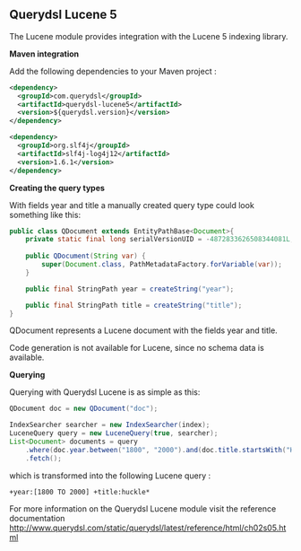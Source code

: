 ## Querydsl Lucene 5

The Lucene module provides integration with the Lucene 5 indexing library.

**Maven integration**

 Add the following dependencies to your Maven project :
```XML
<dependency>
  <groupId>com.querydsl</groupId>
  <artifactId>querydsl-lucene5</artifactId>
  <version>${querydsl.version}</version>
</dependency>

<dependency>
  <groupId>org.slf4j</groupId>
  <artifactId>slf4j-log4j12</artifactId>
  <version>1.6.1</version>
</dependency>
```

**Creating the query types**

With fields year and title a manually created query type could look something like this:

```JAVA 
public class QDocument extends EntityPathBase<Document>{
    private static final long serialVersionUID = -4872833626508344081L;
        
    public QDocument(String var) {
        super(Document.class, PathMetadataFactory.forVariable(var));
    }

    public final StringPath year = createString("year");

    public final StringPath title = createString("title");
}
```

QDocument represents a Lucene document with the fields year and title.

Code generation is not available for Lucene, since no schema data is available.

**Querying**

Querying with Querydsl Lucene is as simple as this:

```JAVA
QDocument doc = new QDocument("doc");

IndexSearcher searcher = new IndexSearcher(index);
LuceneQuery query = new LuceneQuery(true, searcher); 
List<Document> documents = query
    .where(doc.year.between("1800", "2000").and(doc.title.startsWith("Huckle"))
    .fetch();
```

which is transformed into the following Lucene query :
```
+year:[1800 TO 2000] +title:huckle*
```

For more information on the Querydsl Lucene module visit the reference documentation http://www.querydsl.com/static/querydsl/latest/reference/html/ch02s05.html
